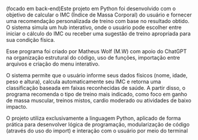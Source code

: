 (focado em back-end)Este projeto em Python foi desenvolvido com o objetivo de calcular o IMC (Índice de Massa Corporal) do usuário e fornecer uma recomendação personalizada de treino com base no resultado obtido. O sistema simula um hub interativo, onde o usuário pode escolher entre iniciar o cálculo do IMC ou receber uma sugestão de treino apropriada para sua condição física.

Esse programa foi criado por Matheus Wolf (M.W) com apoio do ChatGPT na organização estrutural do código, uso de funções, importação entre arquivos e criação do menu interativo.

O sistema permite que o usuário informe seus dados físicos (nome, idade, peso e altura), calcula automaticamente seu IMC e retorna uma classificação baseada em faixas reconhecidas de saúde. A partir disso, o programa recomenda o tipo de treino mais indicado, como foco em ganho de massa muscular, treinos mistos, cardio moderado ou atividades de baixo impacto.

O projeto utiliza exclusivamente a linguagem Python, aplicado de forma prática para desenvolver lógica de programação, modularização de código (através do uso do import) e interação com o usuário por meio do terminal
